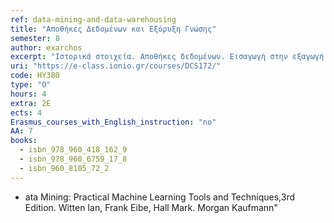 ```yaml
---
ref: data-mining-and-data-warehousing
title: "Αποθήκες Δεδομένων και Εξόρυξη Γνώσης"
semester: 8
author: exarchos
excerpt: "Ιστορικά στοιχεία. Αποθήκες δεδομένων. Εισαγωγή στην εξαγωγή γνώσης. Μεθοδολογίες και αλγόριθμοι εξόρυξης δεδομένων. Προγνωστικές και περιγραφικές προσεγγίσεις εξόρυξης δεδομένων. Κανόνες συσχέτισης. Κατηγοριοποίηση. Δένδρα απόφασης. k-κοντινότεροι γείτονες. Στοχαστική κατηγοριοποίηση. Naive Bayes. Συσταδοποίηση. Μέτα-μάθηση. Αποθήκες δεδομένων και τεχνολογίες OLAP. Προ-επεξεργασία και φιλτράρισμα δεδομένων. Επιλογή χαρακτηριστικών. Οπτικοποίηση δεδομένων. Αξιολόγηση"
uri: "https://e-class.ionio.gr/courses/DCS172/"
code: ΗΥ380
type: "Ο"
hours: 4
extra: 2Ε
ects: 4
Erasmus_courses_with_English_instruction: "no"
AA: 7
books:
  - isbn_978_960_418_162_9
  - isbn_978_960_6759_17_8
  - isbn_960_8105_72_2
---
```


- ata Mining: Practical Machine Learning Tools and Techniques,3rd Edition. Witten Ian, Frank Eibe, Hall Mark. Morgan Kaufmann"
